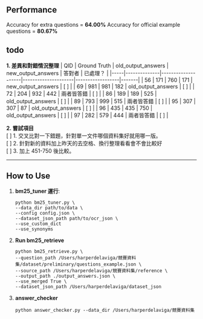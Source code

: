 ## Performance
Accuracy for extra questions = **64.00%**
Accuracy for official example questions = **80.67%**

## todo

**1. 差異和對錯情況整理**
| QID | Ground Truth | old_output_answers | new_output_answers | 答對者           | 已處理？ |
|-----|--------------|--------------------|---------------------|------------------|-------|
| 56  | 171          | 760                | 171                | new_output_answers | [  ]   |
| 69  | 981          | 981                | 182                | old_output_answers | [  ]   |
| 72  | 204          | 932                | 442                | 兩者皆答錯         | [  ]   |
| 86  | 189          | 189                | 525                | old_output_answers | [  ]   |
| 89  | 793          | 999                | 515                | 兩者皆答錯         | [  ]   |
| 95  | 307          | 307                | 87                 | old_output_answers | [  ]   |
| 96  | 435          | 435                | 750                | old_output_answers | [  ]   |
| 97  | 282          | 579                | 444                | 兩者皆答錯         | [  ]   |
  
**2. 嘗試項目**  
[ ] 1. 交叉比對一下錯題，針對單一文件哪個資料集好就用哪一版。  
[ ] 2. 針對新的資料加上昨天的去空格、換行整理看看會不會比較好  
[ ] 3. 加上 451-750 後比較。  

---

## How to Use

1. **bm25_tuner 運行**:  

    ```
    python bm25_tuner.py \
    --data_dir path/to/data \
    --config config.json \
    --dataset_json_path path/to/ocr_json \
    --use_custom_dict
    --use_synonyms
    ```

2. **Run bm25_retrieve**  
    ```
    python bm25_retrieve.py \                                           
    --question_path /Users/harperdelaviga/競賽資料集/dataset/preliminary/questions_example.json \
    --source_path /Users/harperdelaviga/競賽資料集/reference \
    --output_path ./output_answers.json \
    --use_merged True \
    --dataset_json_path /Users/harperdelaviga/dataset_json
    ```

3. **answer_checker**  
    ```
    python answer_checker.py --data_dir /Users/harperdelaviga/競賽資料集
    ```
